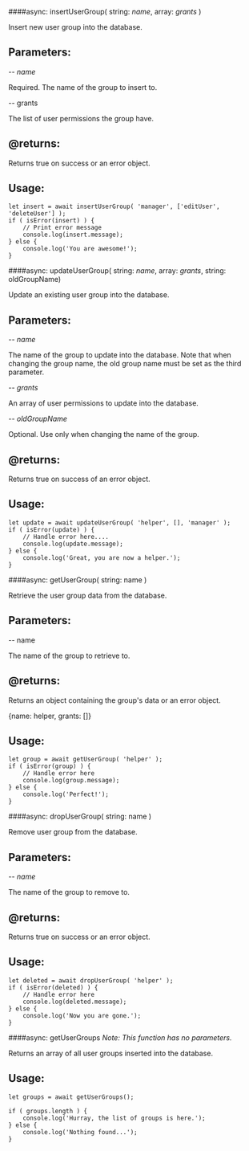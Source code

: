 ####async: insertUserGroup( string: *name*, array: *grants* )

Insert new user group into the database.

Parameters:
-
-- *name*

Required. The name of the group to insert to.

-- grants

The list of user permissions the group have.

@returns:
-
Returns true on success or an error object.

Usage:
-
~~~~
let insert = await insertUserGroup( 'manager', ['editUser', 'deleteUser'] );
if ( isError(insert) ) {
    // Print error message
    console.log(insert.message);
} else {
    console.log('You are awesome!');
}
~~~~

####async: updateUserGroup( string: *name*, array: *grants*, string: oldGroupName)

Update an existing user group into the database.

Parameters:
-
-- *name*

The name of the group to update into the database. Note that when changing the group name, the old group name must be set as the third parameter.

-- *grants*

An array of user permissions to update into the database.

-- *oldGroupName*

Optional. Use only when changing the name of the group.

@returns:
-
Returns true on success of an error object.

Usage:
-
~~~~
let update = await updateUserGroup( 'helper', [], 'manager' );
if ( isError(update) ) {
    // Handle error here....
    console.log(update.message);
} else {
    console.log('Great, you are now a helper.');
}
~~~~

####async: getUserGroup( string: name )

Retrieve the user group data from the database.

Parameters:
-

-- name

The name of the group to retrieve to.

@returns:
-
Returns an object containing the group's data or an error object.

{name: helper, grants: []}

Usage:
-

~~~~
let group = await getUserGroup( 'helper' );
if ( isError(group) ) {
    // Handle error here
    console.log(group.message);
} else {
    console.log('Perfect!');
}
~~~~

####async: dropUserGroup( string: name )

Remove user group from the database.

Parameters:
-

-- *name*

The name of the group to remove to.

@returns:
-
Returns true on success or an error object.

Usage:
-
~~~~
let deleted = await dropUserGroup( 'helper' );
if ( isError(deleted) ) {
    // Handle error here
    console.log(deleted.message);
} else {
    console.log('Now you are gone.');
}
~~~~

####async: getUserGroups
*Note: This function has no parameters.*

Returns an array of all user groups inserted into the database.

Usage:
-

~~~~
let groups = await getUserGroups();

if ( groups.length ) {
    console.log('Hurray, the list of groups is here.');
} else {
    console.log('Nothing found...');
}
~~~~